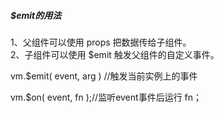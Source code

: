 ##### $emit的用法
1、父组件可以使用 props 把数据传给子组件。  
2、子组件可以使用 $emit 触发父组件的自定义事件。  

vm.$emit( event, arg ) //触发当前实例上的事件  

vm.$on( event, fn );//监听event事件后运行 fn； 

